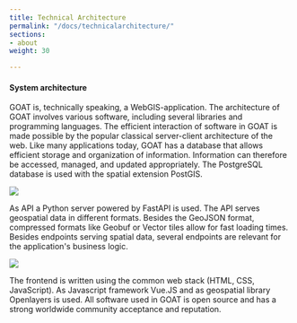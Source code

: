 ```yaml
---
title: Technical Architecture
permalink: "/docs/technicalarchitecture/"
sections:
- about
weight: 30

---
```

#### System architecture

GOAT is, technically speaking, a WebGIS-application. The architecture of GOAT involves various software, including several libraries and programming languages. The efficient interaction of software in GOAT is made possible by the popular classical server-client architecture of the web. Like many applications today, GOAT has a database that allows efficient storage and organization of information. Information can therefore be accessed, managed, and updated appropriately. The PostgreSQL database is used with the spatial extension PostGIS.

![](/images/docs/about/libraries_used.webp)

As API a Python server powered by FastAPI is used. The API serves geospatial data in different formats. Besides the GeoJSON format, compressed formats like Geobuf or Vector tiles allow for fast loading times. Besides endpoints serving spatial data, several endpoints are relevant for the application's business logic. 

![](/images/docs/about/server_client_architecture.webp)

The frontend is written using the common web stack (HTML, CSS, JavaScript). As Javascript framework Vue.JS and as geospatial library Openlayers is used. All software used in GOAT is open source and has a strong worldwide community acceptance and reputation. 

